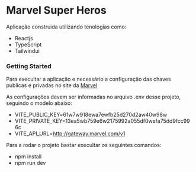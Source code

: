 # Marvel Super Heros

Aplicação construida utilizando tenologias como: 
- Reactjs
- TypeScript
- Tailwindui

### Getting Started

Para execultar a aplicação e necessário a configuração das chaves publicas e privadas no site da [Marvel]("https://developer.marvel.com/documentation/authorization")

As configurações devem ser informadas no arquivo .env desse projeto, seguindo o modelo abaixo: 

- VITE_PUBLIC_KEY=61w7w918ewa7ewfb25d270d2aw40w98w
- VITE_PRIVATE_KEY=13ea5wb759e6w2175992a055df0wefa75dd9fcc996c
- VITE_API_URL=http://gateway.marvel.com/v1

Para a rodar o projeto bastar execultar os seguintes comandos:
  
- npm install 
- npm run dev
